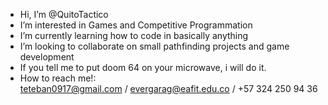 - Hi, I’m @QuitoTactico
- I’m interested in Games and Competitive Programmation
- I’m currently learning how to code in basically anything
- I’m looking to collaborate on small pathfinding projects and game development
- If you tell me to put doom 64 on your microwave, i will do it.
- How to reach me!:  
  teteban0917@gmail.com /
  evergarag@eafit.edu.co /
  +57 324 250 94 36

<!---
QuitoTactico/QuitoTactico is a ✨ special ✨ repository because its `README.md` (this file) appears on your GitHub profile.
You can click the Preview link to take a look at your changes.
--->
